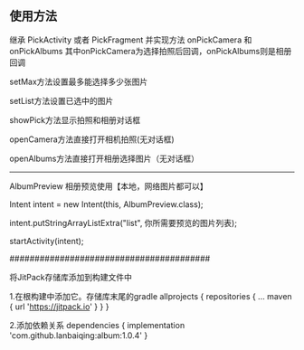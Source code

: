使用方法
----------------------------------------
继承 PickActivity 或者 PickFragment
并实现方法 onPickCamera 和 onPickAlbums
其中onPickCamera为选择拍照后回调，onPickAlbums则是相册回调

setMax方法设置最多能选择多少张图片

setList方法设置已选中的图片

showPick方法显示拍照和相册对话框

openCamera方法直接打开相机拍照(无对话框)

openAlbums方法直接打开相册选择图片（无对话框）

----------------------------------------
AlbumPreview 相册预览使用【本地，网络图片都可以】

Intent intent = new Intent(this, AlbumPreview.class);

intent.putStringArrayListExtra("list", 你所需要预览的图片列表);

startActivity(intent);



########################################

将JitPack存储库添加到构建文件中

1.在根构建中添加它。存储库末尾的gradle
allprojects {
		repositories {
			...
			maven { url 'https://jitpack.io' }
		}
}

2.添加依赖关系
dependencies {
		implementation 'com.github.lanbaiqing:album:1.0.4'
}
